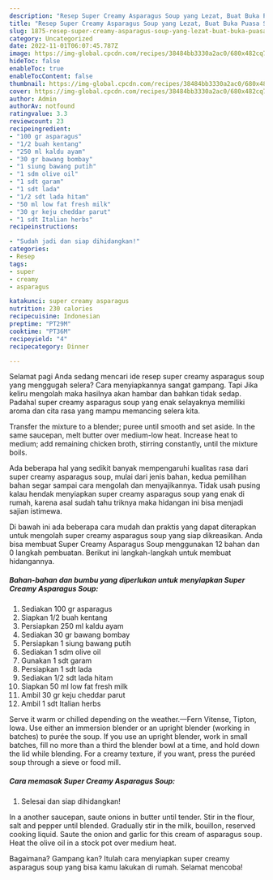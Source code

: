 ```yaml
---
description: "Resep Super Creamy Asparagus Soup yang Lezat, Buat Buka Puasa Sempurna"
title: "Resep Super Creamy Asparagus Soup yang Lezat, Buat Buka Puasa Sempurna"
slug: 1875-resep-super-creamy-asparagus-soup-yang-lezat-buat-buka-puasa-sempurna
category: Uncategorized
date: 2022-11-01T06:07:45.787Z
image: https://img-global.cpcdn.com/recipes/38484bb3330a2ac0/680x482cq70/super-creamy-asparagus-soup-foto-resep-utama.jpg
hideToc: false
enableToc: true
enableTocContent: false
thumbnail: https://img-global.cpcdn.com/recipes/38484bb3330a2ac0/680x482cq70/super-creamy-asparagus-soup-foto-resep-utama.jpg
cover: https://img-global.cpcdn.com/recipes/38484bb3330a2ac0/680x482cq70/super-creamy-asparagus-soup-foto-resep-utama.jpg
author: Admin
authorAv: notfound
ratingvalue: 3.3
reviewcount: 23
recipeingredient:
- "100 gr asparagus"
- "1/2 buah kentang"
- "250 ml kaldu ayam"
- "30 gr bawang bombay"
- "1 siung bawang putih"
- "1 sdm olive oil"
- "1 sdt garam"
- "1 sdt lada"
- "1/2 sdt lada hitam"
- "50 ml low fat fresh milk"
- "30 gr keju cheddar parut"
- "1 sdt Italian herbs"
recipeinstructions:

- "Sudah jadi dan siap dihidangkan!"
categories:
- Resep
tags:
- super
- creamy
- asparagus

katakunci: super creamy asparagus 
nutrition: 230 calories
recipecuisine: Indonesian
preptime: "PT29M"
cooktime: "PT36M"
recipeyield: "4"
recipecategory: Dinner

---
```



Selamat pagi Anda sedang mencari ide resep super creamy asparagus soup yang menggugah selera? Cara menyiapkannya sangat gampang. Tapi Jika keliru mengolah maka hasilnya akan hambar dan bahkan tidak sedap. Padahal super creamy asparagus soup yang enak selayaknya memiliki aroma dan cita rasa yang mampu memancing selera kita.


Transfer the mixture to a blender; puree until smooth and set aside. In the same saucepan, melt butter over medium-low heat. Increase heat to medium; add remaining chicken broth, stirring constantly, until the mixture boils.

Ada beberapa hal yang sedikit banyak mempengaruhi kualitas rasa dari super creamy asparagus soup, mulai dari jenis bahan, kedua pemilihan bahan segar sampai cara mengolah dan menyajikannya. Tidak usah pusing kalau hendak menyiapkan super creamy asparagus soup yang enak di rumah, karena asal sudah tahu triknya maka hidangan ini bisa menjadi sajian istimewa.


Di bawah ini ada beberapa cara mudah dan praktis yang dapat diterapkan untuk mengolah super creamy asparagus soup yang siap dikreasikan. Anda bisa membuat Super Creamy Asparagus Soup menggunakan 12 bahan dan 0 langkah pembuatan. Berikut ini langkah-langkah untuk membuat hidangannya.

<!--inarticleads1-->

##### Bahan-bahan dan bumbu yang diperlukan untuk menyiapkan Super Creamy Asparagus Soup:

1. Sediakan 100 gr asparagus
1. Siapkan 1/2 buah kentang
1. Persiapkan 250 ml kaldu ayam
1. Sediakan 30 gr bawang bombay
1. Persiapkan 1 siung bawang putih
1. Sediakan 1 sdm olive oil
1. Gunakan 1 sdt garam
1. Persiapkan 1 sdt lada
1. Sediakan 1/2 sdt lada hitam
1. Siapkan 50 ml low fat fresh milk
1. Ambil 30 gr keju cheddar parut
1. Ambil 1 sdt Italian herbs


Serve it warm or chilled depending on the weather.—Fern Vitense, Tipton, Iowa. Use either an immersion blender or an upright blender (working in batches) to purée the soup. If you use an upright blender, work in small batches, fill no more than a third the blender bowl at a time, and hold down the lid while blending. For a creamy texture, if you want, press the puréed soup through a sieve or food mill. 

<!--inarticleads2-->

##### Cara memasak Super Creamy Asparagus Soup:


1. Selesai dan siap dihidangkan!

In a another saucepan, saute onions in butter until tender. Stir in the flour, salt and pepper until blended. Gradually stir in the milk, bouillon, reserved cooking liquid. Saute the onion and garlic for this cream of asparagus soup. Heat the olive oil in a stock pot over medium heat. 

Bagaimana? Gampang kan? Itulah cara menyiapkan super creamy asparagus soup yang bisa kamu lakukan di rumah. Selamat mencoba!
